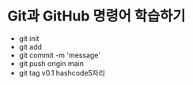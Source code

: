 # Git과 GitHub 명령어 학습하기
* git init
* git add
* git commit -m 'message'
* git push origin main
* git tag v0.1 hashcode5자리
